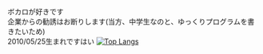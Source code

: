 ボカロが好きです  
企業からの勧誘はお断りします(当方、中学生なのと、ゆっくりプログラムを書きたいため)  
2010/05/25生まれですはい
[![Top Langs](https://github-readme-stats.vercel.app/api/top-langs/?username=nennneko5787)](https://github.com/anuraghazra/github-readme-stats)  

